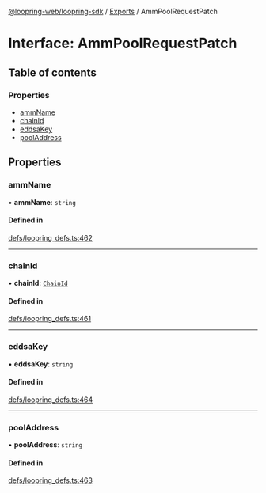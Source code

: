 [@loopring-web/loopring-sdk](../README.md) / [Exports](../modules.md) / AmmPoolRequestPatch

# Interface: AmmPoolRequestPatch

## Table of contents

### Properties

- [ammName](AmmPoolRequestPatch.md#ammname)
- [chainId](AmmPoolRequestPatch.md#chainid)
- [eddsaKey](AmmPoolRequestPatch.md#eddsakey)
- [poolAddress](AmmPoolRequestPatch.md#pooladdress)

## Properties

### ammName

• **ammName**: `string`

#### Defined in

[defs/loopring_defs.ts:462](https://github.com/Loopring/loopring_sdk/blob/2ea32ee/src/defs/loopring_defs.ts#L462)

___

### chainId

• **chainId**: [`ChainId`](../enums/ChainId.md)

#### Defined in

[defs/loopring_defs.ts:461](https://github.com/Loopring/loopring_sdk/blob/2ea32ee/src/defs/loopring_defs.ts#L461)

___

### eddsaKey

• **eddsaKey**: `string`

#### Defined in

[defs/loopring_defs.ts:464](https://github.com/Loopring/loopring_sdk/blob/2ea32ee/src/defs/loopring_defs.ts#L464)

___

### poolAddress

• **poolAddress**: `string`

#### Defined in

[defs/loopring_defs.ts:463](https://github.com/Loopring/loopring_sdk/blob/2ea32ee/src/defs/loopring_defs.ts#L463)
